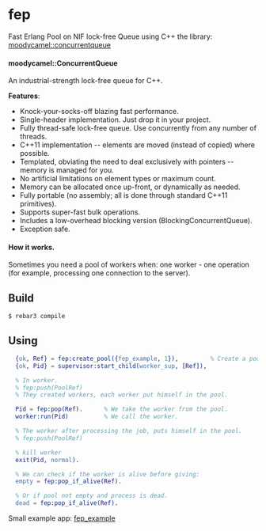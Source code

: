 fep
=====

Fast Erlang Pool on NIF lock-free Queue using C++ the library: [moodycamel::concurrentqueue](https://github.com/cameron314/concurrentqueue/tree/8f7e861dd9411a0bf77a6b9de83a47b3424fafba)

#### moodycamel::ConcurrentQueue

An industrial-strength lock-free queue for C++.

**Features**:

* Knock-your-socks-off blazing fast performance.
* Single-header implementation. Just drop it in your project.
* Fully thread-safe lock-free queue. Use concurrently from any number of threads.
* C++11 implementation -- elements are moved (instead of copied) where possible.
* Templated, obviating the need to deal exclusively with pointers -- memory is managed for you.
* No artificial limitations on element types or maximum count.
* Memory can be allocated once up-front, or dynamically as needed.
* Fully portable (no assembly; all is done through standard C++11 primitives).
* Supports super-fast bulk operations.
* Includes a low-overhead blocking version (BlockingConcurrentQueue).
* Exception safe.


#### How it works.

Sometimes you need a pool of workers when: one worker - one operation (for example, processing one connection to the server).

Build
-----

    $ rebar3 compile

Using
-----

```erlang
  {ok, Ref} = fep:create_pool({fep_example, 1}),         % Create a pool.
  {ok, Pid} = supervisor:start_child(worker_sup, [Ref]),

  % In worker.
  % fep:push(PoolRef)
  % They created workers, each worker put himself in the pool.

  Pid = fep:pop(Ref).      % We take the worker from the pool.
  worker:run(Pid)          % We call the worker.

  % The worker after processing the job, puts himself in the pool.
  % fep:push(PoolRef)

  % kill worker
  exit(Pid, normal).

  % We can check if the worker is alive before giving:
  empty = fep:pop_if_alive(Ref).

  % Or if pool not empty and process is dead.
  dead = fep:pop_if_alive(Ref).
```

 Small example app: [fep_example](https://github.com/egorovd/fep_example)